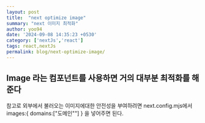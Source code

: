 ```yaml
---
layout: post 
title:  "next optimize image"
summary: "next 이미지 최적화"
author: yoo94 
date: '2024-09-08 14:35:23 +0530' 
category: ['nextJs','react']
tags: react,nextJs
permalink: blog/next-optimize-image/
---
```


## Image 라는 컴포넌트를 사용하면 거의 대부분 최적화를 해준다 
 참고로 외부에서 불러오는 이미지에대한 안전성을 부여하려면
next.config.mjs에서
images:{
    domains:["도메인""]
}
을 넣어주면 된다.
